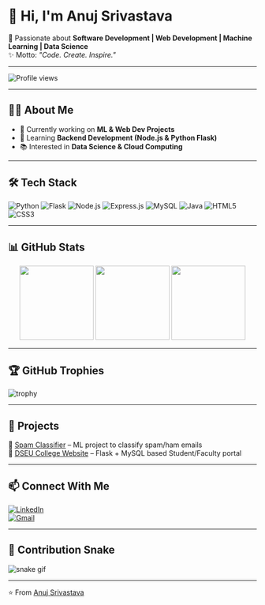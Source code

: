 # 👋 Hi, I'm Anuj Srivastava  

🚀 Passionate about **Software Development | Web Development | Machine Learning | Data Science**  
✨ Motto: *"Code. Create. Inspire."*  

---

![Profile views](https://komarev.com/ghpvc/?username=yourentertainments10-coder&label=Profile%20Views&color=0e75b6&style=flat)

---

## 🧑‍💻 About Me  
- 🔭 Currently working on **ML & Web Dev Projects**  
- 🌱 Learning **Backend Development (Node.js & Python Flask)**  
- 📚 Interested in **Data Science & Cloud Computing**  


---

## 🛠️ Tech Stack  

![Python](https://img.shields.io/badge/Python-3776AB?style=for-the-badge&logo=python&logoColor=white) ![Flask](https://img.shields.io/badge/Flask-000000?style=for-the-badge&logo=flask&logoColor=white) ![Node.js](https://img.shields.io/badge/Node.js-43853D?style=for-the-badge&logo=node.js&logoColor=white) ![Express.js](https://img.shields.io/badge/Express.js-404D59?style=for-the-badge) ![MySQL](https://img.shields.io/badge/MySQL-005C84?style=for-the-badge&logo=mysql&logoColor=white) ![Java](https://img.shields.io/badge/Java-ED8B00?style=for-the-badge&logo=openjdk&logoColor=white) ![HTML5](https://img.shields.io/badge/HTML5-E34F26?style=for-the-badge&logo=html5&logoColor=white) ![CSS3](https://img.shields.io/badge/CSS3-1572B6?style=for-the-badge&logo=css3&logoColor=white)  

---

## 📊 GitHub Stats  

<p align="center">
  <img src="https://github-readme-stats.vercel.app/api?username=yourentertainments10-coder&show_icons=true&theme=tokyonight" height="150"/> 
  <img src="https://github-readme-streak-stats.herokuapp.com/?user=yourentertainments10-coder&theme=tokyonight" height="150"/> 
  <img src="https://github-readme-stats.vercel.app/api/top-langs/?username=yourentertainments10-coder&layout=compact&theme=tokyonight" height="150"/>
</p>

---

## 🏆 GitHub Trophies  

![trophy](https://github-profile-trophy.vercel.app/?username=yourentertainments10-coder&theme=onedark&row=1&column=6)

---

## 🚀 Projects  

🔹 [Spam Classifier](https://github.com/yourentertainments10-coder/spam-classifier) – ML project to classify spam/ham emails  
🔹 [DSEU College Website](https://github.com/yourentertainments10-coder/dseu-college-website) – Flask + MySQL based Student/Faculty portal  

---

## 📫 Connect With Me  

[![LinkedIn](https://img.shields.io/badge/LinkedIn-0A66C2?style=for-the-badge&logo=linkedin&logoColor=white)](https://linkedin.com/in/anuj)  
[![Gmail](https://img.shields.io/badge/Gmail-D14836?style=for-the-badge&logo=gmail&logoColor=white)](mailto:yourentertainments10@gmail.com)  

---

## 🐍 Contribution Snake  

![snake gif](https://github.com/yourentertainments10-coder/yourentertainments10-coder/blob/output/github-contribution-grid-snake.svg)

---

⭐️ From [Anuj Srivastava](https://github.com/yourentertainments10-coder)
